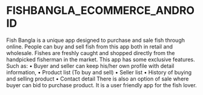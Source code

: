 # FISHBANGLA_ECOMMERCE_ANDROID
 Fish Bangla is a unique app designed to purchase and sale fish through online. People can buy and sell fish from this app both in retail and wholesale. Fishes are freshly caught and shopped directly from the handpicked fisherman in the market. This app has some exclusive features. Such as: • Buyer and seller can keep his/her own profile with detail information, • Product list (To buy and sell) • Seller list • History of buying and selling product • Contact detail There is also an option of sale where buyer can bid to purchase product. It is a user friendly app for the fish lover. 
